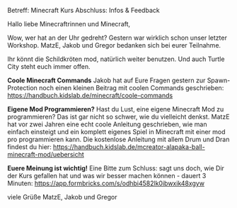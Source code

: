 Betreff: Minecraft Kurs Abschluss: Infos & Feedback



Hallo liebe Minecraftrinnen und Minecraft,

Wow, wer hat an der Uhr gedreht? Gestern war wirklich schon unser letzter Workshop. MatzE, Jakob und Gregor bedanken sich bei eurer Teilnahme.

Ihr könnt die Schildkröten mod, natürlich weiter benutzen. Und auch Turtle City steht euch immer offen.

**Coole Minecraft Commands**
Jakob hat auf Eure Fragen gestern zur Spawn-Protection noch einen kleinen Beitrag mit coolen Commands geschrieben: 
https://handbuch.kidslab.de/minecraft/coole-commands

**Eigene Mod Programmieren?**
Hast du Lust, eine eigene Minecraft Mod zu programmieren? Das ist gar nicht so schwer, wie du vielleicht denkst. MatzE hat vor zwei Jahren eine echt coole Anleitung geschrieben, wie man einfach einsteigt und ein komplett eigenes Spiel in Minecraft mit einer mod pro programmieren kann. Die kostenlose Anleitung mit allem Drum und Dran findest du hier:
https://handbuch.kidslab.de/mcreator-alapaka-ball-minecraft-mod/uebersicht

**Euere Meinung ist wichtig!**
Eine Bitte zum Schluss: sagt uns doch, wie Dir der Kurs gefallen hat und was wir besser machen können - dauert 3 Minuten: https://app.formbricks.com/s/odhbi4582lk0ibwxik48xgyw

viele Grüße 
MatzE, Jakob und Gregor
